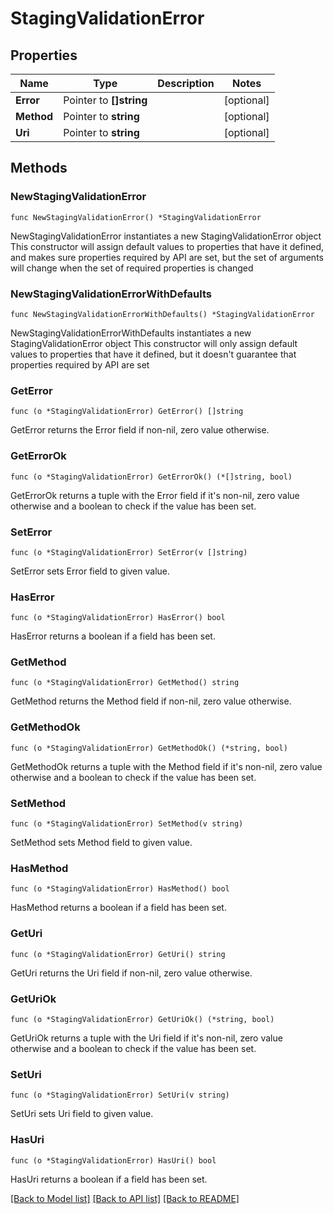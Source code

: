 # StagingValidationError

## Properties

Name | Type | Description | Notes
------------ | ------------- | ------------- | -------------
**Error** | Pointer to **[]string** |  | [optional] 
**Method** | Pointer to **string** |  | [optional] 
**Uri** | Pointer to **string** |  | [optional] 

## Methods

### NewStagingValidationError

`func NewStagingValidationError() *StagingValidationError`

NewStagingValidationError instantiates a new StagingValidationError object
This constructor will assign default values to properties that have it defined,
and makes sure properties required by API are set, but the set of arguments
will change when the set of required properties is changed

### NewStagingValidationErrorWithDefaults

`func NewStagingValidationErrorWithDefaults() *StagingValidationError`

NewStagingValidationErrorWithDefaults instantiates a new StagingValidationError object
This constructor will only assign default values to properties that have it defined,
but it doesn't guarantee that properties required by API are set

### GetError

`func (o *StagingValidationError) GetError() []string`

GetError returns the Error field if non-nil, zero value otherwise.

### GetErrorOk

`func (o *StagingValidationError) GetErrorOk() (*[]string, bool)`

GetErrorOk returns a tuple with the Error field if it's non-nil, zero value otherwise
and a boolean to check if the value has been set.

### SetError

`func (o *StagingValidationError) SetError(v []string)`

SetError sets Error field to given value.

### HasError

`func (o *StagingValidationError) HasError() bool`

HasError returns a boolean if a field has been set.

### GetMethod

`func (o *StagingValidationError) GetMethod() string`

GetMethod returns the Method field if non-nil, zero value otherwise.

### GetMethodOk

`func (o *StagingValidationError) GetMethodOk() (*string, bool)`

GetMethodOk returns a tuple with the Method field if it's non-nil, zero value otherwise
and a boolean to check if the value has been set.

### SetMethod

`func (o *StagingValidationError) SetMethod(v string)`

SetMethod sets Method field to given value.

### HasMethod

`func (o *StagingValidationError) HasMethod() bool`

HasMethod returns a boolean if a field has been set.

### GetUri

`func (o *StagingValidationError) GetUri() string`

GetUri returns the Uri field if non-nil, zero value otherwise.

### GetUriOk

`func (o *StagingValidationError) GetUriOk() (*string, bool)`

GetUriOk returns a tuple with the Uri field if it's non-nil, zero value otherwise
and a boolean to check if the value has been set.

### SetUri

`func (o *StagingValidationError) SetUri(v string)`

SetUri sets Uri field to given value.

### HasUri

`func (o *StagingValidationError) HasUri() bool`

HasUri returns a boolean if a field has been set.


[[Back to Model list]](../README.md#documentation-for-models) [[Back to API list]](../README.md#documentation-for-api-endpoints) [[Back to README]](../README.md)


